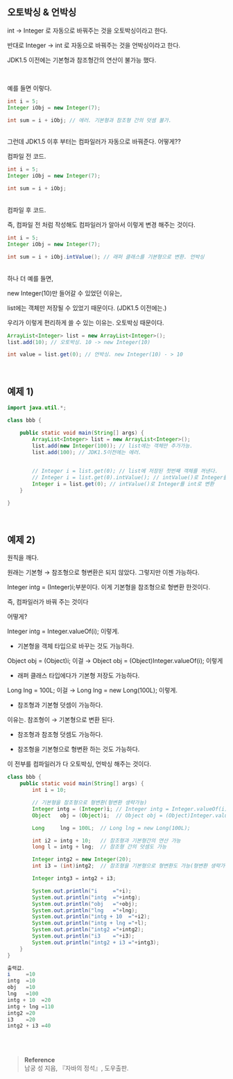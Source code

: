 ## 오토박싱 & 언박싱

int → Integer 로 자동으로 바꿔주는 것을 오토박싱이라고 한다.

반대로 Integer → int 로 자동으로 바꿔주는 것을 언박싱이라고 한다.

JDK1.5 이전에는 기본형과 참조형간의 연산이 불가능 했다.

<br/>

예를 들면 이렇다.

```java
int i = 5;
Integer iObj = new Integer(7);

int sum = i + iObj; // 에러. 기본형과 참조형 간의 덧셈 불가.
```


<br/>그런데 JDK1.5 이후 부터는 컴파일러가 자동으로 바꿔준다. 어떻게??

컴파일 전 코드.

```java
int i = 5;
Integer iObj = new Integer(7);

int sum = i + iObj;
```

<br/>
컴파일 후 코드.

즉, 컴파일 전 처럼 작성해도 컴파일러가 알아서 이렇게 변경 해주는 것이다.

```java
int i = 5;
Integer iObj = new Integer(7);

int sum = i + iObj.intValue(); // 래퍼 클래스를 기본형으로 변환. 언박싱
```

<br/>
하나 더 예를 들면, 

new Integer(10)만 들어갈 수 있었던 이유는,

list에는 객체만 저장될 수 있었기 때문이다. (JDK1.5 이전에는.)

우리가 이렇게 편리하게 쓸 수 있는 이유는. 오토박싱 때문이다.

```java
ArrayList<Integer> list = new ArrayList<Integer>();
list.add(10); // 오토박싱. 10 -> new Integer(10)

int value = list.get(0); // 언박싱. new Integer(10) - > 10
```

<br/>

## 예제 1)

```java
import java.util.*;

class bbb {

	public static void main(String[] args) {
		ArrayList<Integer> list = new ArrayList<Integer>();
		list.add(new Integer(100)); // list에는 객체만 추가가능.
		list.add(100); // JDK1.5이전에는 에러.
		

		// Integer i = list.get(0); // list에 저장된 첫번째 객체를 꺼낸다.
		// Integer i = list.get(0).intValue(); // intValue()로 Integer를 int로 반환
		Integer i = list.get(0); // intValue()로 Integer를 int로 변환
	}

}
```

<br/>

## 예제 2)

원칙을 깨다.

원래는 기본형 → 참조형으로 형변환은 되지 않았다. 그렇지만 이젠 가능하다.

Integer intg = (Integer)i;부분이다. 이게 기본형을 참조형으로 형변환 한것이다.

즉, 컴파일러가 바꿔 주는 것이다 

어떻게? 

Integer intg = Integer.valueOf(i); 이렇게.

- 기본형을 객체 타입으로 바꾸는 것도 가능하다.

Object   obj = (Object)i; 이걸 → Object obj = (Object)Integer.valueOf(i); 이렇게

- 래퍼 클래스 타입에다가 기본형 저장도 가능하다.

Long lng = 100L; 이걸 → Long lng = new Long(100L); 이렇게.

- 참조형과 기본형 덧셈이 가능하다.

이유는. 참조형이 → 기본형으로 변환 된다.

- 참조형과 참조형 덧셈도 가능하다.

- 참조형을 기본형으로 형변환 하는 것도 가능하다.

이 전부를 컴파일러가 다 오토박싱, 언박싱 해주는 것이다.
```java
class bbb {
	public static void main(String[] args) {
		int i = 10;

        // 기본형을 참조형으로 형변환(형변환 생략가능)
		Integer intg = (Integer)i; // Integer intg = Integer.valueOf(i);
		Object   obj = (Object)i;  // Object obj = (Object)Integer.valueOf(i);

		Long     lng = 100L;  // Long lng = new Long(100L);

		int i2 = intg + 10;   // 참조형과 기본형간의 연산 가능
		long l = intg + lng;  // 참조형 간의 덧셈도 가능

		Integer intg2 = new Integer(20);
		int i3 = (int)intg2;  // 참조형을 기본형으로 형변환도 가능(형변환 생략가능)

		Integer intg3 = intg2 + i3; 

		System.out.println("i     ="+i);
		System.out.println("intg  ="+intg);
		System.out.println("obj   ="+obj);
		System.out.println("lng   ="+lng);
		System.out.println("intg + 10  ="+i2);
		System.out.println("intg + lng ="+l);
		System.out.println("intg2 ="+intg2);
		System.out.println("i3    ="+i3);
		System.out.println("intg2 + i3 ="+intg3);
	}
}

출력값.
i     =10
intg  =10
obj   =10
lng   =100
intg + 10  =20
intg + lng =110
intg2 =20
i3    =20
intg2 + i3 =40
```

<br/><br/>

>**Reference**
><br/>남궁 성 지음, 『자바의 정석』, 도우출판.
